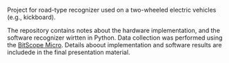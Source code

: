 Project for road-type recognizer used on a two-wheeled electric vehicles (e.g., kickboard).

The repository contains notes about the hardware implementation, and the software recognizer wirtten in Python. Data collection was performed using the [BitScope Micro](http://www.bitscope.com/product/BS05/). Details aboout implementation and software results are includede in the final presentation material.
